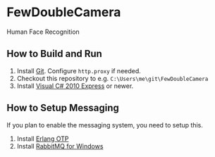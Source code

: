 # FewDoubleCamera
Human Face Recognition

## How to Build and Run

1. Install [Git](http://git-scm.com). Configure `http.proxy` if needed.
2. Checkout this repository to e.g. `C:\Users\me\git\FewDoubleCamera`
3. Install [Visual C# 2010 Express](http://www.visualstudio.com/en-us/downloads#d-2010-express) or newer.

## How to Setup Messaging

If you plan to enable the messaging system, you need to setup this.

1. Install [Erlang OTP](http://www.erlang.org/download.html)
2. Install [RabbitMQ for Windows](https://www.rabbitmq.com/install-windows.html)
